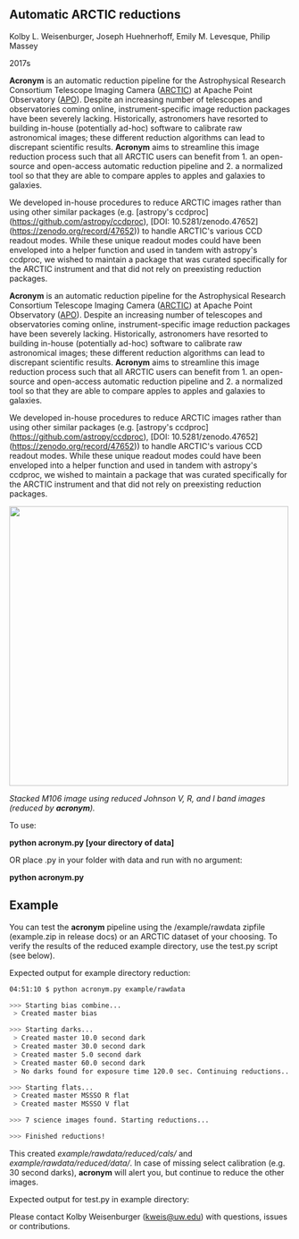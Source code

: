 ## Automatic ARCTIC reductions
Kolby L. Weisenburger, Joseph Huehnerhoff, Emily M. Levesque, Philip Massey

2017s

**Acronym** is an automatic reduction pipeline for the Astrophysical Research Consortium Telescope Imaging Camera ([ARCTIC](http://www.apo.nmsu.edu/arc35m/Instruments/ARCTIC/)) at Apache Point Observatory ([APO](http://www.apo.nmsu.edu/)). Despite an increasing number of telescopes and observatories coming online, instrument-specific image reduction packages have been severely lacking. Historically, astronomers have resorted to building in-house (potentially ad-hoc) software to calibrate raw astronomical images; these different reduction algorithms can lead to discrepant scientific results. **Acronym** aims to streamline this image reduction process such that all ARCTIC users can benefit from 1. an open-source and open-access automatic reduction pipeline and 2. a normalized tool so that they are able to compare apples to apples and galaxies to galaxies. 

We developed in-house procedures to reduce ARCTIC images rather than using other similar packages (e.g. [astropy's ccdproc] (https://github.com/astropy/ccdproc), [DOI: 10.5281/zenodo.47652] (https://zenodo.org/record/47652)) to handle ARCTIC's various CCD readout modes. While these unique readout modes could have been enveloped into a helper function and used in tandem with astropy's ccdproc, we wished to maintain a package that was curated specifically for the ARCTIC instrument and that did not rely on preexisting reduction packages.

**Acronym** is an automatic reduction pipeline for the Astrophysical Research Consortium Telescope Imaging Camera ([ARCTIC](http://www.apo.nmsu.edu/arc35m/Instruments/ARCTIC/)) at Apache Point Observatory ([APO](http://www.apo.nmsu.edu/)). Despite an increasing number of telescopes and observatories coming online, instrument-specific image reduction packages have been severely lacking. Historically, astronomers have resorted to building in-house (potentially ad-hoc) software to calibrate raw astronomical images; these different reduction algorithms can lead to discrepant scientific results. **Acronym** aims to streamline this image reduction process such that all ARCTIC users can benefit from 1. an open-source and open-access automatic reduction pipeline and 2. a normalized tool so that they are able to compare apples to apples and galaxies to galaxies. 

We developed in-house procedures to reduce ARCTIC images rather than using other similar packages (e.g. [astropy's ccdproc] (https://github.com/astropy/ccdproc), [DOI: 10.5281/zenodo.47652] (https://zenodo.org/record/47652)) to handle ARCTIC's various CCD readout modes. While these unique readout modes could have been enveloped into a helper function and used in tandem with astropy's ccdproc, we wished to maintain a package that was curated specifically for the ARCTIC instrument and that did not rely on preexisting reduction packages.


<img src="https://github.com/kweis/acronym/blob/master/docs/Aligned_m106.png" width="500" height="500" align="middle"/>

_Stacked M106 image using reduced Johnson V, R, and I band images (reduced by **acronym**)._


To use:

**python acronym.py [your directory of data]**

OR place .py in your folder with data and run with no argument:

**python acronym.py**


## Example

You can test the **acronym** pipeline using the /example/rawdata zipfile (example.zip in release docs) or an ARCTIC dataset of your choosing. To verify the results of the reduced example directory, use the test.py script (see below).


Expected output for example directory reduction:

  ```bash
04:51:10 $ python acronym.py example/rawdata

 >>> Starting bias combine...
   > Created master bias

 >>> Starting darks...
   > Created master 10.0 second dark
   > Created master 30.0 second dark
   > Created master 5.0 second dark
   > Created master 60.0 second dark
   > No darks found for exposure time 120.0 sec. Continuing reductions...

 >>> Starting flats...
   > Created master MSSSO R flat
   > Created master MSSSO V flat

 >>> 7 science images found. Starting reductions...

 >>> Finished reductions! 
  ```
  
  This created _example/rawdata/reduced/cals/_ and _example/rawdata/reduced/data/_. In case of missing select calibration (e.g. 30 second darks), **acronym** will alert you, but continue to reduce the other images. 
  
Expected output for test.py in example directory:


  
  

Please contact Kolby Weisenburger (kweis@uw.edu) with questions, issues or contributions. 
